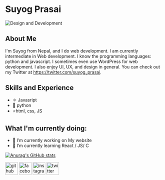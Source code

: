 # Suyog Prasai

![Design and Development](https://external-content.duckduckgo.com/iu/?u=https%3A%2F%2Fpng.pngtree.com%2Fback_origin_pic%2F00%2F01%2F36%2F49072589dcb4afa53f46725d8eb839ed.jpg&f=1&nofb=1)

## About Me

I'm Suyog from Nepal, and I do web development. I am currently intermediate in Web development. I know the programming languages: python and javascript. I sometimes even use WordPress for web development. I also enjoy UI, UX, and design in general. You can check out my Twitter at https://twitter.com/suyog_prasai.

## Skills and Experience
* ⚛ Javasript
* 🐍 python
* ⭐html, css, JS


## What I'm currently doing:

- 🔭 I’m currently working on My website 
- 🌱 I’m currently learning React / JS/ C 

[![Anurag's GitHub stats](https://github-readme-stats.vercel.app/api?username=suyogprasai)](https://github.com/anuraghazra/github-readme-stats)

[<img src='https://cdn.jsdelivr.net/npm/simple-icons@3.0.1/icons/github.svg' alt='github' height='40'>](https://github.com/suyogprasai)  [<img src='https://cdn.jsdelivr.net/npm/simple-icons@3.0.1/icons/facebook.svg' alt='facebook' height='40'>](https://www.facebook.com/suyog.pras)  [<img src='https://cdn.jsdelivr.net/npm/simple-icons@3.0.1/icons/instagram.svg' alt='instagram' height='40'>](https://www.instagram.com/suyog_prasai/)  [<img src='https://cdn.jsdelivr.net/npm/simple-icons@3.0.1/icons/twitter.svg' alt='twitter' height='40'>](https://twitter.com/suyog_prasai)  

